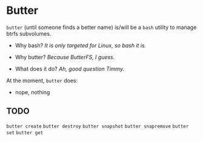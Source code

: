 # Butter
`butter` (until someone finds a better name) is/will be a `bash` utility to
manage btrfs subvolumes.

- Why bash?
*It is only targeted for Linux, so bash it is.*

- Why butter?
*Because ButterFS, I guess.*

- What does it do?
*Ah, good question Timmy.*

At the moment, `butter` does:
- nope, nothing

## TODO
`butter create`
`butter destroy`
`butter snapshot`
`butter snapremove`
`butter set`
`butter get`
